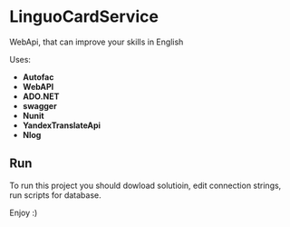 # LinguoCardService
WebApi, that can improve your skills in English

Uses:

 * __Autofac__
 * __WebAPI__
 * __ADO.NET__
 * __swagger__
 * __Nunit__
 * __YandexTranslateApi__
 * __Nlog__

## Run
To run this project you should dowload solutioin, edit connection strings, run scripts for database.

Enjoy :)
